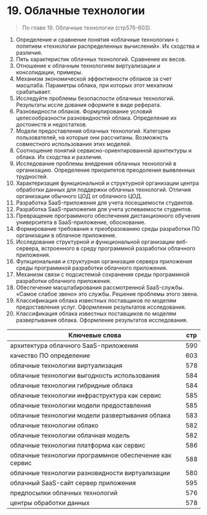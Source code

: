 # 19. Облачные технологии
> По главе 19. Облачные технологии (стр576-603).

1. Определение и сравнение понятия «облачные технологии» с попятием «технологии распределенных вычислений». Их сходства и различия.
2. Пять характеристик облачных технологий. Сравнение их весов.
3. Отношение к облачным технологиям виртуализации и консолидации, примеры.
4. Механизм экономической эффективности облаков за счет масштаба. Параметры облака, при которых этот мехапизм срабатывает. 
5. Исследуйте проблемы безопаспости облачных технологий. Результаты иссле дования оформите в виде реферата.
6. Разновидности облаков. Формулирование условий целесообразности разновидностей облака. Определение их достоинств и недостатков.
7. Модели предоставления облачных технологий. Категории пользователей, на которые они рассчитаны. Возможнсть совместного использования этих моделей.
8. Соотношение понятий сервисно-ориентированной архитектуры и облака. Их сходства и различия.
9. Исследование проблемы внедрения облачных технологий в организацию. Определение приоритетов преодоления выявленных трудностей.
10. Характеризация функциональной и структурной организации центра обработки данных для поддержки облачных технологий. Отличия организации обычного ЦОД от облачного ЦОД.
11. Разработка SaaS-приложения для учета посещаемости студентов.
12. Разработка SaaS-приложепия для учета успеваемости студентов.
13. Превращение программного обеспечения дистанционного обучения университета в SaaS-приложение, обоснование.
14. Формирование требования к преобразованию среды разработки ПО организации в облачное приложение.
15. Исследование структурной и функциональной организации веб-сервера, встроенного в среду программной разработки облачного приложения.
16. Фупкциональная и структурная организация сервера приложения среды программной разработки облачного приложения.
17. Механизм связи с подсистемой сохранения среды программной разработки облачного приложения.
18. Обеспечение масштабирования рассмотренной SaaS-службы. «Самое слабое звено» это службы. Решение проблемы этого звена.
19. Классификация облака известных поставщиков по моделям предоставления услуг. Оформление результатов исследования.
20. Классификация облака известных поставщиков по моделям развертывания облака. Оформление результатов исследования.

Ключевые слова  |   стр
-----|-----
архитектура облачного SaaS-приложения	|			590
качество ПО	определение |			603
облачные технологии	виртуализация |			578
облачные технологии	выгодность использования |		584
облачные технологии	гибридные облака |			584
облачные технологии	инфраструктура как сервис |		585
облачные технологии	модели предоставления |				585
облачные технологии	модели развертывания облака |			583
облачные технологии	облако |							582
облачные технологии	облачная модель |						582
облачные технологии	платформа как сервис |					586
облачные технологии	программное обеспечение как сервис |		588
облачные технологии	разновидности виртуализации | 			580
облачный SaaS-сайт	сервер приложения | 					595
предпосылки облачных технологий | 						576
центры обработки данных | 								578

